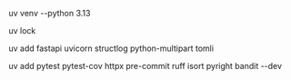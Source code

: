 uv venv --python 3.13

uv lock

uv add fastapi uvicorn structlog python-multipart tomli

uv add pytest pytest-cov httpx pre-commit ruff isort pyright bandit --dev

